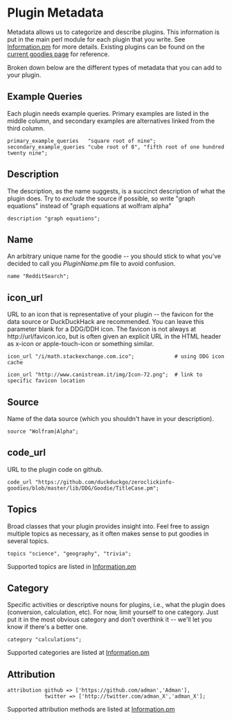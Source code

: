 # Plugin Metadata

Metadata allows us to categorize and describe plugins. This information is put in the main perl module for each plugin that you write. See [Information.pm][1] for more details. Existing plugins can be found on the [current goodies page][3] for reference.

Broken down below are the different types of metadata that you can add to your plugin.

## Example Queries

Each plugin needs example queries. Primary examples are listed in the middle
column, and secondary examples are alternatives linked from the third column.

    primary_example_queries   "square root of nine";
    secondary_example_queries "cube root of 8", "fifth root of one hundred twenty nine";

## Description

The description, as the name suggests, is a succinct description of what the plugin does. Try to *exclude* the
source if possible, so write "graph equations" instead of "graph equations at
wolfram alpha"

    description "graph equations";

## Name

An arbitrary unique name for the goodie -- you should stick to what you've decided to call you *PluginName*.pm file to avoid confusion.

    name "RedditSearch";

## icon_url

URL to an icon that is representative of your plugin -- the favicon for the
data source or DuckDuckHack are recommended. You can leave this parameter blank for a DDG/DDH icon. The favicon is
not always at http://url/favicon.ico, but is often given an explicit URL in the
HTML header as x-icon or apple-touch-icon or something similar.

    icon_url "/i/math.stackexchange.com.ico";             # using DDG icon cache

    icon_url "http://www.canistream.it/img/Icon-72.png";  # link to specific favicon location

## Source

Name of the data source (which you shouldn't have in your description).

    source "Wolfram|Alpha";

## code_url

URL to the plugin code on github.

    code_url "https://github.com/duckduckgo/zeroclickinfo-goodies/blob/master/lib/DDG/Goodie/TitleCase.pm";

## Topics

Broad classes that your plugin provides insight into. Feel free to assign multiple topics as necessary, as it often makes sense to put
goodies in several topics.

	topics "science", "geography", "trivia";

Supported topics are listed in [Information.pm][6]


## Category

Specific activities or descriptive nouns for plugins, i.e., what the plugin does (conversion, calculation, etc). For now, limit yourself to one category. Just put it in the most obvious category and don't overthink it -- we'll let you know if there's a better one.

	category "calculations";

Supported categories are listed at [Information.pm][5]


## Attribution

    attribution github => ['https://github.com/adman','Adman'],
                twitter => ['http://twitter.com/adman_X','adman_X'];

Supported attribution methods are listed at [Information.pm][4]

[1]:https://github.com/duckduckgo/duckduckgo/blob/master/lib/DDG/Meta/Information.pm
[2]:https://github.com/duckduckgo/duckduckgo/blob/master/lib/DDG/Meta/ZeroClickInfo.pm
[3]:http://duckduckgo.com/goodies/
[4]:https://github.com/duckduckgo/duckduckgo/blob/master/lib/DDG/Meta/Information.pm#L10
[5]:https://github.com/duckduckgo/duckduckgo/blob/master/lib/DDG/Meta/Information.pm#L19
[6]:https://github.com/duckduckgo/duckduckgo/blob/master/lib/DDG/Meta/Information.pm#L48
